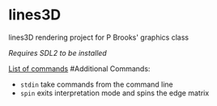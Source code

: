lines3D
=======

lines3D rendering project for P Brooks' graphics class

*Requires SDL2 to be installed*

[List of commands](http://69.55.54.194/pbrooks/spring2014/materials/graphics/3d_transformation_commands.htm)
#Additional Commands:
- `stdin` take commands from the command line
- `spin` exits interpretation mode and spins the edge matrix

